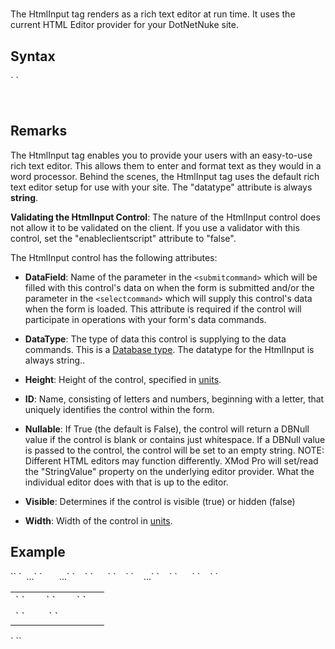 # <HtmlInput>

<a name="top"></a>



The HtmlInput tag renders as a rich text editor at run time. It uses the current HTML Editor provider for your DotNetNuke site.

<a name="syntax"></a>

## Syntax

<div>`<HtmlInput`  
``    DataField="_string_"`  
`    DataType="**_string_"**  
`    Height="_size_"  
    ID="_string_"  
    Nullable="True|**False**"  
    Visible="**True**|False"  
    Width="_size_"  
``/> `</div>

 <a name="remarks"></a>

## Remarks

The HtmlInput tag enables you to provide your users with an easy-to-use rich text editor. This allows them to enter and format text as they would in a word processor. Behind the scenes, the HtmlInput tag uses the default rich text editor setup for use with your site. The "datatype" attribute is always **string**.

**Validating the HtmlInput Control**: The nature of the HtmlInput control does not allow it to be validated on the client. If you use a validator with this control, set the "enableclientscript" attribute to "false".

The HtmlInput control has the following attributes:

*   **DataField**: Name of the parameter in the `<submitcommand>` which will be filled with this control's data on when the form is submitted and/or the parameter in the `<selectcommand>` which will supply this control's data when the form is loaded. This attribute is required if the control will participate in operations with your form's data commands.
*   **DataType**: The type of data this control is supplying to the data commands. This is a [Database type](datatypes.html). The datatype for the HtmlInput is always string..  

*   **Height**: Height of the control, specified in [units](../unit-types.md).
*   **ID**: Name, consisting of letters and numbers, beginning with a letter, that uniquely identifies the control within the form.
*   **Nullable**: If True (the default is False), the control will return a DBNull value if the control is blank or contains just whitespace. If a DBNull value is passed to the control, the control will be set to an empty string. NOTE: Different HTML editors may function differently. XMod Pro will set/read the "StringValue" property on the underlying editor provider. What the individual editor does with that is up to the editor.
*   **Visible**: Determines if the control is visible (true) or hidden (false)
*   **Width**: Width of the control in [units](../unit-types.md).

<a name="example"></a>

## Example

<div>`<addform>`  
`  ...`  
`  <table>  
    ...`  
`    <tr>`  
`      <td>`  
`        <label for="txtBio" text="Bio" />`  
`        <htmlinput id="txtBio" datafield="Bio" datatype="string" width="600" height="400"/>`  
`      </td>`  
`    </tr>`  
`    ...`  
`    <tr>`  
`      <td colspan="2">`  
`        <addbutton text="Add"/>&nbsp;<cancelbutton text="Cancel"/>`  
`      </td>`  
`    </tr>`  
`  </table>`  
`</addform>`</div>

